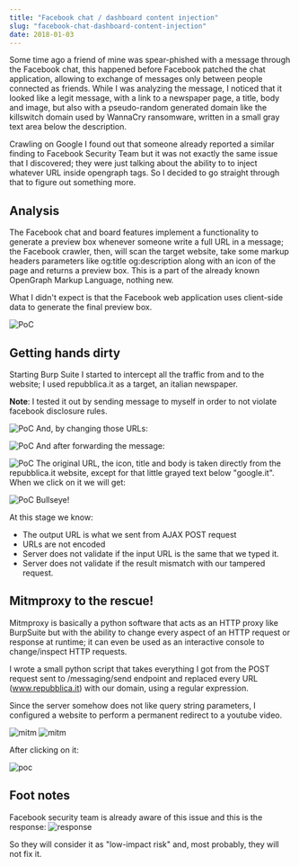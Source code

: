 ```yaml
---
title: "Facebook chat / dashboard content injection"
slug: "facebook-chat-dashboard-content-injection"
date: 2018-01-03
---
```


Some time ago a friend of mine was spear-phished with a message through the Facebook chat, this happened before Facebook patched the chat application, allowing to exchange of messages only between people connected as friends. While I was analyzing the message, I noticed that it looked like a legit message, with a link to a newspaper page, a title, body and image, but also with a pseudo-random generated domain like the killswitch domain used by WannaCry ransomware, written in a small gray text area below the description.

Crawling on Google I found out that someone already reported a similar finding to Facebook Security Team but it was not exactly the same issue that I discovered; they were just talking about the ability to to inject whatever URL inside opengraph tags. So I decided to go straight through that to figure out something more.

## Analysis
The Facebook chat and board features implement a functionality to generate a preview box whenever someone write a full URL in a message; the Facebook crawler, then, will scan the target website, take some markup headers parameters like og:title og:description along with an icon of the page and returns a preview box. This is a part of the already known OpenGraph Markup Language, nothing new.

What I didn't expect is that the Facebook web application uses client-side data to generate the final preview box.

![PoC](/facebook/0.jpg)

## Getting hands dirty
Starting Burp Suite I started to intercept all the traffic from and to the website; I used repubblica.it as a target, an italian newspaper.

**Note**: I tested it out by sending message to myself in order to not violate facebook disclosure rules.

![PoC](/facebook/image.png)
And, by changing those URLs:

![PoC](/facebook/image-1.png)
And after forwarding the message:

![PoC](/facebook/image-2.png)
The original URL, the icon, title and body is taken directly from the repubblica.it website, except for that little grayed text below "google.it". When we click on it we will get:

![PoC](/facebook/image-3.png)
Bullseye!

At this stage we know:

- The output URL is what we sent from AJAX POST request
- URLs are not encoded
- Server does not validate if the input URL is the same that we typed it.
- Server does not validate if the result mismatch with our tampered request.

## Mitmproxy to the rescue!
Mitmproxy is basically a python software that acts as an HTTP proxy like BurpSuite but with the ability to change every aspect of an HTTP request or response at runtime; it can even be used as an interactive console to change/inspect HTTP requests.

I wrote a small python script that takes everything I got from the POST request sent to /messaging/send endpoint and replaced every URL (www.repubblica.it) with our domain, using a regular expression.

Since the server somehow does not like query string parameters, I configured a website to perform a permanent redirect to a youtube video.

![mitm](/facebook/image-4.png)
![mitm](/facebook/image-5.png)

After clicking on it:

![poc](/facebook/image-6.png)

## Foot notes
Facebook security team is already aware of this issue and this is the response:
![response](/facebook/image-7.png)

So they will consider it as "low-impact risk" and, most probably, they will not fix it.